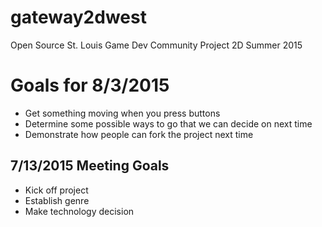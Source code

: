 # gateway2dwest
Open Source St. Louis Game Dev Community Project 2D Summer 2015

# Goals for 8/3/2015
* Get something moving when you press buttons
* Determine some possible ways to go that we can decide on next time
* Demonstrate how people can fork the project next time

## 7/13/2015 Meeting Goals
* Kick off project
* Establish genre
* Make technology decision
